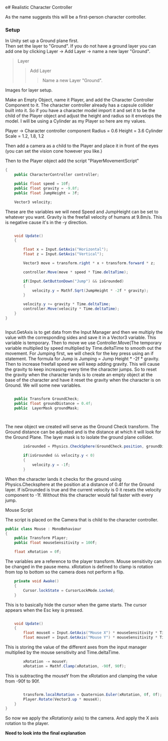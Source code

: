 e# Realistic Character Controller

As the name suggests this will be a first-person character controller.

### Setup

In Unity set up a Ground plane first.<br>
Then set the layer to "Ground". If you do not have a ground layer you can add one by clicking Layer -> Add Layer -> name a new layer "Ground".
> Layer
>> Add Layer
>>> Name a new Layer "Ground". 

Images for layer setup.

<p>
Make an Empty Object, name it Player, and add the Character Controller Component to it.
         The character controller already has a capsule collider built into it. So if you have a character model import it and set it to be the child of the Player object and adjust the height and radius so it envelops the model. I will be using a Cylinder as my Player so here are my values.
</p>
         Player -> Character controller component
                  Radius = 0.6
                  Height = 3.6
         Cylinder 
                  Scale = 1.2, 1.8, 1.2

Then add a camera as a child to the Player and place it in front of the eyes (you can set the vision cone however you like.)

Then to the Player object add the script "PlayerMovementScript" 
```.cs
{
    public CharacterController controller;

    public float speed = 10f;
    public float gravity = -9.8f;
    public float JumpHeight = 3f;

    Vector3 velocity;
   ```
These are the variables we will need 
         Speed and JumpHeight can be set to whatever you want.
         Gravity is the freefall velocity of humans at 9.8m/s. This is negative cause it's in the -y direction.
         
         
```.cs

    void Update()
    {

        float x = Input.GetAxis("Horizontal");
        float z = Input.GetAxis("Vertical");

        Vector3 move = transform.right * x + transform.forward * z;

        controller.Move(move * speed * Time.deltaTime); 

        if(Input.GetButtonDown("Jump") && isGrounded)
        {
            velocity.y = Mathf.Sqrt(JumpHeight * -2f * gravity);
        }

        velocity.y += gravity * Time.deltaTime;
        controller.Move(velocity * Time.deltaTime); 
    }
}



```
Input.GetAxis is to get data from the Input Manager and then we multiply the value with the corresponding sides and save it in a Vector3 variable. This variable is temporary. 
Then to move we use Controller.Move(The temporary variable multiplied by speed multiplied by Time.deltaTime to smooth out the movement.
For Jumping first, we will check for the key press using an if statement.
The formula for Jump is Jumping = Jump Height * -2f * gravity.
Then to increase freefall speed we will keep adding gravity. This will cause the gravity to keep increasing every time the character jumps. So to reset the gravity when the character lands is to create an empty object at the base of the character and have it reset the gravity when the character is on Ground.
We will some new variables.

```.cs

    public Transform GroundCheck;
    public float groundDistance = 0.4f;
    public  LayerMask groundMask;

  
```
The new object we created will serve as the Ground Check transform.
The Ground distance can be adjusted and is the distance at which it will look for the Ground Plane.
The layer mask is to isolate the ground plane collider.
```.cs
        isGrounded = Physics.CheckSphere(GroundCheck.position, groundDistance, groundMask);

        if(isGrounded && velocity.y < 0)
        {
            velocity.y = -1f;
        }

```

When the character lands it checks for the ground using Physics.Checksphere at the position at a distance of 0.4f for the Ground layer. 
If isGrounded is true and the current velocity is 0 it resets the velocity component to -1f.
Without this the character would fall faster with every jump.

Mouse Script

The script is placed on the Camera that is child to the character controller.
```.cs
public class Mouse : MonoBehaviour
{
    public Transform Player;
    public float mouseSensitivity = 100f;

    float xRotation = 0f;

```
The variables are a reference to the player transform.
Mouse sensitivity can be changed in the pause menu.
xRotation is defined to clamp is rotation from top to bottom so the camera does not perform a flip.

```.cs
    private void Awake()
    {
        Cursor.lockState = CursorLockMode.Locked;
    }   

```
This is to basically hide the cursor when the game starts.
The cursor appears when the Esc key is pressed.


```.cs

    void Update()
    {
        float mouseX = Input.GetAxis("Mouse X") * mouseSensitivity * Time.deltaTime;
        float mouseY = Input.GetAxis("Mouse Y") * mouseSensitivity * Time.deltaTime;

```
This is storing the value of the different axes from the input manager multiplied by the mouse sensitivity and Time.deltaTime.
```.cs
        xRotation -= mouseY;
        xRotation = Mathf.Clamp(xRotation, -90f, 90f);
```
This is subtracting the mouseY from the xRotation and clamping the value from -90f to 90f.
```.cs

        transform.localRotation = Quaternion.Euler(xRotation, 0f, 0f);
        Player.Rotate(Vector3.up * mouseX);
    }
}
```
So now we apply the xRotation(y axis) to the camera.
And apply the X axis rotation to the player.

**Need to look into the final explanation**

